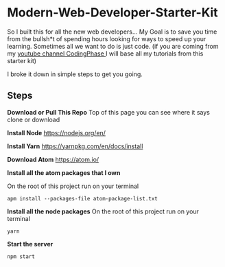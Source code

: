 # Modern-Web-Developer-Starter-Kit


So I built this for all the new web developers... My Goal is to save you time from the bullsh*t of spending hours looking for ways to speed up your learning. Sometimes all we want to do is just code.
(if you are coming from my  [youtube channel CodingPhase ](https://www.youtube.com/channel/UC46wWUso9H5KPQcoL9iE3Ug) I will base all my tutorials from this starter kit)

I broke it down in simple steps to get you going.

**Steps**
---------

**Download or Pull This Repo**
	Top of this page you can see where it says clone or download

 **Install Node**
	https://nodejs.org/en/

**Install Yarn**
	https://yarnpkg.com/en/docs/install

**Download Atom**
	https://atom.io/

**Install all the atom packages that I own**

On the root of this project run on your terminal

    apm install --packages-file atom-package-list.txt

 **Install all the node packages**
On the root of this project run on your terminal


    yarn


**Start the server**

    npm start
